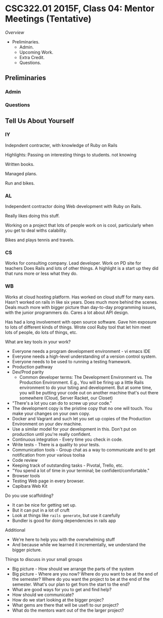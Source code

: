 CSC322.01 2015F, Class 04: Mentor Meetings (Tentative)
======================================================

_Overview_

* Preliminaries.
    * Admin.
    * Upcoming Work.
    * Extra Credit.
    * Questions.

Preliminaries
-------------

### Admin


### Questions

Tell Us About Yourself
----------------------

### IY

Indepndent contracter, with knowledge of Ruby on Rails 

Highlights: Passing on interesting things to students. not knowing 

Written books.

Managed plans.

Run and bikes.

### AL

Independent contractor doing Web development with Ruby on Rails.

Really likes doing this stuff.

Working on a project that lots of people work on is cool, particularly
when you get to deal withs calability.

Bikes and plays tennis and travels.

### CS

Works for consulting company.  Lead developer.  Work on PD site for teachers
Does Rails and lots of other things.  A highlight is a start up they did that
runs more or less what they do.

### WB

Works at cloud hosting platform.  Has worked on cloud stuff for many
ears.  Hasn't worked on rails in like six years.  Does much more behind
the scenes.  Deals much more with bigger picture than day-to-day programming
issues, with the junior programmers do.  Cares a lot about API design.

Has had a long involvement with open source software.  Gave him exposure
to lots of different kinds of things.  Wrote cool Ruby tool that let him
meet lots of people, do lots of things, etc.

What are key tools in your work?

* Everyone needs a program development environment - vi emacs IDE
* Everyone needs a high-level understanding of a version control system.
* Everyone needs to be used to running a testing framework.
* Production pathway
* Dev/Prod parity
    * Common developer terms: The Development Environment vs. The
      Production Environment.    E.g., You will be firing up a 
      little Rails environment to do your tsting and development.
      But at some time, you will be putting your code out on another
      machine that's out there somewhere (Cloud, Server Racket,
      our Closet)
* "There's a lot you can do to screw up your code."
* The development copy is the pristine copy that no one will touch.
  You make your changes on your own copy.
* Docker and Vagrant and such let you set up copies of the Production
  Environment on your dev machine.
* Use a similar model for your development in this.  Don't put on production
  until you're really confident.
* Continuous integration - Every time you check in code.
* Write tests - There is a quality to your tests.
* Communication tools - Group chat as a way to communicate and to
  get notification from your various toolsa
* Code review
* Keeping track of outstanding tasks - Pivotal, Trello, etc.
* "You spend a lot of time in your terminal; be confident/comfortable."
* Browser tools
* Testing Web page in every browser.
* Capibara Web Kit 

Do you use scaffolding?

* It can be nice for getting set up.
* But it can put in a lot of cruft
* Look at things like `rails generate`, but use it carefully
* Bundler is good for doing dependencies in rails app

Additional

* We're here to help you with the overwhelming stuff
* And because while we learned it incrementally, we understand the
  bigger picture.

Things to discuss in your small groups

* Big picture - How should we arrange the parts of the system
* Big picture - Where are you now?  Where do you want to be at the 
  end of the semester?  Where do you want the project to be at the end
  of the semester.  What's our plan to get from the start to the end?
* What are good ways for you to get and find help?
* How should we communicate?
* How do we start looking at the bigger projec?
* What gems are there that will be usefl to our project?
* What do the mentors want out of the the larger project?


